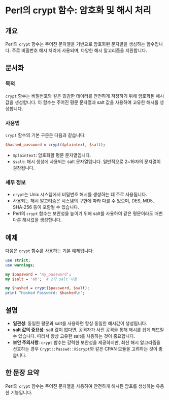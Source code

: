 <!--
Meta Description: # Perl의 crypt 함수: 암호화 및 해시 처리 ## 개요 Perl의 `crypt` 함수는 주어진 문자열을 기반으로 암호화된 문자열을 생성하는 함수입니다. 주로 비밀번호 해시 처리에 사용되며, 다양한 해시 알고리즘을 지원합니다. ## 문서화 ### 목적 `cryp...
Meta Keywords: crypt, salt, 함수는, perl의, 주어진
-->

# Perl의 crypt 함수: 암호화 및 해시 처리

## 개요
Perl의 `crypt` 함수는 주어진 문자열을 기반으로 암호화된 문자열을 생성하는 함수입니다. 주로 비밀번호 해시 처리에 사용되며, 다양한 해시 알고리즘을 지원합니다.

## 문서화
### 목적
`crypt` 함수는 비밀번호와 같은 민감한 데이터를 안전하게 저장하기 위해 암호화된 해시값을 생성합니다. 이 함수는 주어진 평문 문자열과 salt 값을 사용하여 고유한 해시를 생성합니다.

### 사용법
`crypt` 함수의 기본 구문은 다음과 같습니다:
```perl
$hashed_password = crypt($plaintext, $salt);
```
- `$plaintext`: 암호화할 평문 문자열입니다.
- `$salt`: 해시 생성에 사용되는 salt 문자열입니다. 일반적으로 2~16자의 문자열이 권장됩니다.

### 세부 정보
- `crypt`는 Unix 시스템에서 비밀번호 해시를 생성하는 데 주로 사용됩니다.
- 사용되는 해시 알고리즘은 시스템의 구현에 따라 다를 수 있으며, DES, MD5, SHA-256 등이 포함될 수 있습니다.
- Perl의 `crypt` 함수는 보안성을 높이기 위해 salt를 사용하여 같은 평문이라도 매번 다른 해시값을 생성합니다.

## 예제
다음은 `crypt` 함수를 사용하는 기본 예제입니다:
```perl
use strict;
use warnings;

my $password = 'my_password';
my $salt = 'ab';  # 2자 salt 사용

my $hashed = crypt($password, $salt);
print "Hashed Password: $hashed\n";
```

## 설명
- **일관성**: 동일한 평문과 salt를 사용하면 항상 동일한 해시값이 생성됩니다.
- **salt 값의 중요성**: salt 값이 없다면, 공격자가 사전 공격을 통해 해시를 쉽게 깨뜨릴 수 있습니다. 따라서 항상 고유한 salt를 사용하는 것이 중요합니다.
- **보안 주의사항**: `crypt` 함수는 강력한 보안성을 제공하지만, 최신 해시 알고리즘을 선호하는 경우 `Crypt::Passwd::XScrypt`와 같은 CPAN 모듈을 고려하는 것이 좋습니다.

## 한 문장 요약
Perl의 `crypt` 함수는 주어진 문자열을 사용하여 안전하게 해시된 암호를 생성하는 유용한 기능입니다.